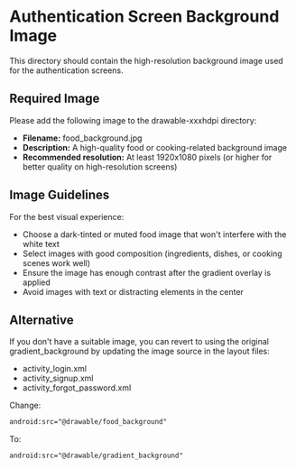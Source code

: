 # Authentication Screen Background Image

This directory should contain the high-resolution background image used for the authentication screens.

## Required Image

Please add the following image to the drawable-xxxhdpi directory:

- **Filename:** food_background.jpg
- **Description:** A high-quality food or cooking-related background image
- **Recommended resolution:** At least 1920x1080 pixels (or higher for better quality on high-resolution screens)

## Image Guidelines

For the best visual experience:
- Choose a dark-tinted or muted food image that won't interfere with the white text
- Select images with good composition (ingredients, dishes, or cooking scenes work well)
- Ensure the image has enough contrast after the gradient overlay is applied
- Avoid images with text or distracting elements in the center

## Alternative

If you don't have a suitable image, you can revert to using the original gradient_background by updating the image source in the layout files:
- activity_login.xml
- activity_signup.xml
- activity_forgot_password.xml

Change:
```xml
android:src="@drawable/food_background"
```

To:
```xml
android:src="@drawable/gradient_background"
``` 